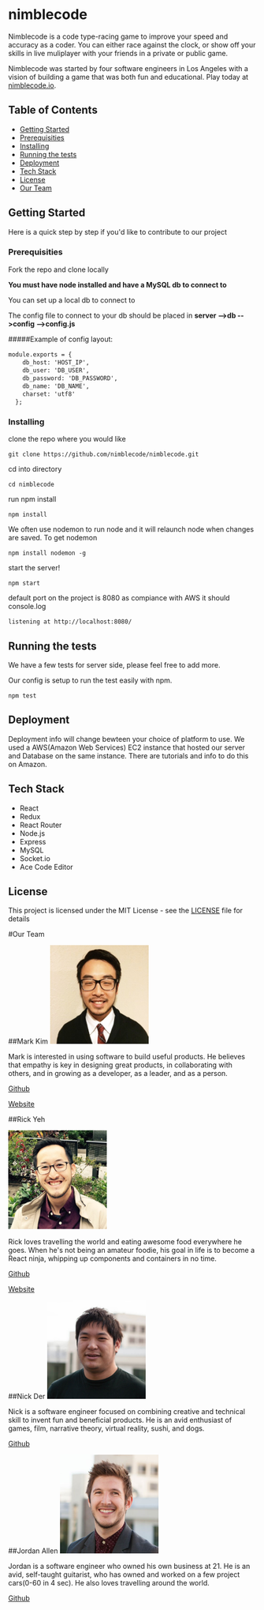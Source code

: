 # nimblecode

Nimblecode is a code type-racing game to improve your speed and accuracy as a coder.  You can either race against the clock, or show off your skills in live muliplayer with your friends in a private or public game.

Nimblecode was started by four software engineers in Los Angeles with a vision of building a game that was both fun and educational. Play today at [nimblecode.io](http://nimblecode.io).

## Table of Contents
- [Getting Started](#getting-started)
- [Prerequisities](#prerequisities)
- [Installing](#installing)
- [Running the tests](#running-the-tests)
- [Deployment](#deployment)
- [Tech Stack](#tech-stack)
- [License](#license)
- [Our Team](#our-team)
	
## Getting Started

Here is a quick step by step if you'd like to contribute to our project


### Prerequisities

Fork the repo and clone locally

**You must have node installed and have a MySQL db to connect to**

You can set up a local db to connect to

The config file to connect to your db should be placed in **server -->db -->config -->config.js**

#####Example of config layout:
```
module.exports = {
    db_host: 'HOST_IP',
    db_user: 'DB_USER',
    db_password: 'DB_PASSWORD',
    db_name: 'DB_NAME',
    charset: 'utf8'
  };
```

### Installing

clone the repo where you would like

```
git clone https://github.com/nimblecode/nimblecode.git
```
cd into directory
```
cd nimblecode
```
run npm install
```
npm install
```
We often use nodemon to run node and it will relaunch node when changes are saved.
To get nodemon 
```
npm install nodemon -g
```
start the server!
```
npm start
```
default port on the project is 8080 as compiance with AWS
it should console.log 
```
listening at http://localhost:8080/
```
## Running the tests
We have a few tests for server side, please feel free to add more.

Our config is setup to run the test easily with npm.
```
npm test
```

## Deployment

Deployment info will change bewteen your choice of platform to use.  We used a AWS(Amazon Web Services) EC2 instance that hosted our server and Database on the same instance.  There are tutorials and info to do this on Amazon.

## Tech Stack

* React
* Redux
* React Router
* Node.js
* Express
* MySQL
* Socket.io
* Ace Code Editor

## License

This project is licensed under the MIT License - see the [LICENSE](./LICENSE) file for details

#Our Team

##Mark Kim
<img src="./client/assets/mark-profile.jpg" width="200" height="200" />

Mark is interested in using software to build useful products. He believes that empathy is key in designing great products, in collaborating with others, and in growing as a developer, as a leader, and as a person.

[Github](https://github.com/marksanghoonkim)

[Website](http://marksanghoonkim.com)
  
##Rick Yeh
<!-- <img src="./client/assets/rick-profile.jpg" width="200" height="200" /> -->
[<img src="./client/assets/rick-profile.jpg" width="200" height="200" />](https://github.com/rickyeh)

Rick loves travelling the world and eating awesome food everywhere he goes. When he's not being an amateur foodie, his goal in life is to become a React ninja, whipping up components and containers in no time.

[Github](https://github.com/rickyeh)

[Website](http://rickyeh.com)
  
##Nick Der
<img src="./client/assets/nick-profile.jpg" width="200" height="200" />

Nick is a software engineer focused on combining creative and technical skill to invent fun and beneficial products. He is an avid enthusiast of games, film, narrative theory, virtual reality, sushi, and dogs.

[Github](https://github.com/kiritsuzu)

##Jordan Allen
<img src="./client/assets/jordan-profile.jpg" width="200" height="200" />

Jordan is a software engineer who owned his own business at 21. He is an avid, self-taught guitarist, who has owned and worked on a few project cars(0-60 in 4 sec). He also loves travelling around the world.

[Github](https://github.com/jordanallen98)
